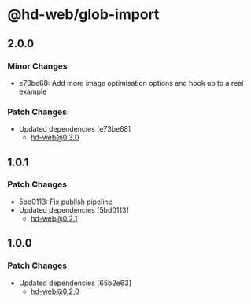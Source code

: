 # @hd-web/glob-import

## 2.0.0

### Minor Changes

- e73be68: Add more image optimisation options and hook up to a real example

### Patch Changes

- Updated dependencies [e73be68]
  - hd-web@0.3.0

## 1.0.1

### Patch Changes

- 5bd0113: Fix publish pipeline
- Updated dependencies [5bd0113]
  - hd-web@0.2.1

## 1.0.0

### Patch Changes

- Updated dependencies [65b2e63]
  - hd-web@0.2.0
